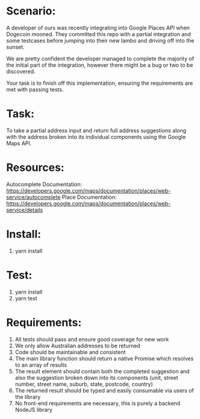 Scenario:
=========

A developer of ours was recently integrating into Google Places API when Dogecoin mooned.
They committed this repo with a partial integration and some testcases before jumping into their new lambo and driving off into the sunset.

We are pretty confident the developer managed to complete the majority of the initial part of the integration, however there might be a bug or two to be discovered.

Your task is to finish off this implementation, ensuring the requirements are met with passing tests.

Task:
=====
To take a partial address input and return full address suggestions along with the address broken into its individual components using the Google Maps API.


Resources:
==========

Autocomplete Documentation: https://developers.google.com/maps/documentation/places/web-service/autocomplete
Place Documentation: https://developers.google.com/maps/documentation/places/web-service/details

Install:
========
1. yarn install

Test:
=====
1. yarn install
2. yarn test


Requirements:
=============

1. All tests should pass and ensure good coverage for new work
2. We only allow Australian addresses to be returned
3. Code should be maintainable and consistent
4. The main library function should return a native Promise which resolves to an array of results
5. The result element should contain both the completed suggestion and also the suggestion broken down into its components (unit, street number, street name, suburb, state, postcode, country)
6. The returned result should be typed and easily consumable via users of the library
7. No front-end requirements are necessary, this is purely a backend NodeJS library
